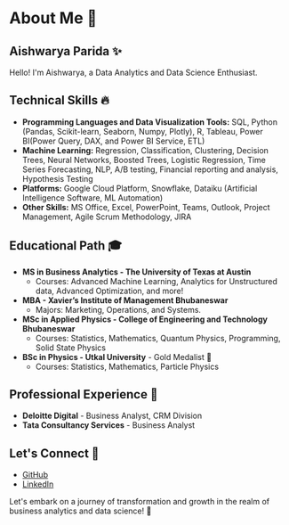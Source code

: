 # About Me 🌟

## Aishwarya Parida ✨

Hello! I'm Aishwarya, a Data Analytics and Data Science Enthusiast. 

## Technical Skills 🔥
- **Programming Languages and Data Visualization Tools:** SQL, Python (Pandas, Scikit-learn, Seaborn, Numpy, Plotly), R, Tableau, Power BI(Power Query, DAX, and Power BI Service, ETL)
- **Machine Learning:** Regression, Classification, Clustering, Decision Trees, Neural Networks, Boosted Trees, Logistic Regression, Time Series Forecasting, NLP, A/B testing, Financial reporting and analysis, Hypothesis Testing
- **Platforms:** Google Cloud Platform, Snowflake, Dataiku (Artificial Intelligence Software, ML Automation)
- **Other Skills:** MS Office, Excel, PowerPoint, Teams, Outlook, Project Management, Agile Scrum Methodology, JIRA



## Educational Path 🎓
- **MS in Business Analytics - The University of Texas at Austin** 
  - Courses: Advanced Machine Learning, Analytics for Unstructured data, Advanced Optimization, and more!
- **MBA - Xavier’s Institute of Management Bhubaneswar**  
  - Majors: Marketing, Operations, and Systems.
- **MSc in Applied Physics - College of Engineering and Technology Bhubaneswar**
  - Courses: Statistics, Mathematics, Quantum Physics, Programming, Solid State Physics
- **BSc in Physics - Utkal University** - Gold Medalist 🥇
  - Courses: Statistics, Mathematics, Particle Physics

## Professional Experience 💼
- **Deloitte Digital** - Business Analyst, CRM Division
- **Tata Consultancy Services** - Business Analyst

## Let's Connect 🤝
- [GitHub](https://github.com/aparida7)
- [LinkedIn](https://linkedin.com/in/aishwaryaparida)

Let's embark on a journey of transformation and growth in the realm of business analytics and data science! 🚀
